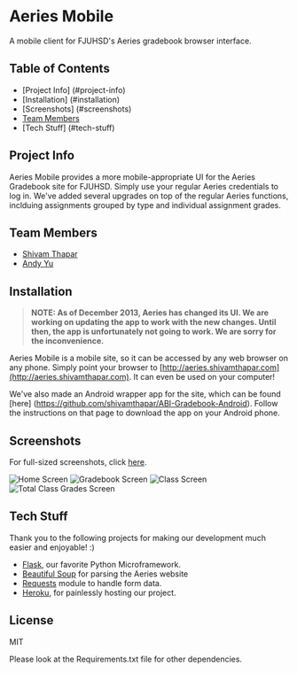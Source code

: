 Aeries Mobile
=============

A mobile client for FJUHSD's Aeries gradebook browser interface. 

## Table of Contents
 
* [Project Info] (#project-info)
* [Installation] (#installation)
* [Screenshots] (#screenshots)
* [Team Members](#team-members)
* [Tech Stuff] (#tech-stuff)

## <a name= "project-info"></a>Project Info
Aeries Mobile provides a more mobile-appropriate UI for the Aeries Gradebook site for FJUHSD. Simply use your regular Aeries credentials to log in. We've added several upgrades on top of the regular Aeries functions, inclduing assignments grouped by type and individual assignment grades. 


## <a name="team-members"></a>Team Members
* [Shivam Thapar](http://www.shivamthapar.com)
* [Andy Yu](https://github.com/AndyYu)

## <a name="installation"></a>Installation
> **NOTE: As of December 2013, Aeries has changed its UI. We are working on updating the app to work with the new changes. Until then, the app is unfortunately not going to work. We are sorry for the inconvenience.**


Aeries Mobile is a mobile site, so it can be accessed by any web browser on any phone. Simply point your browser to [http://aeries.shivamthapar.com](http://aeries.shivamthapar.com). It can even be used on your computer! 

We've also made an Android wrapper app for the site, which can be found [here] (https://github.com/shivamthapar/ABI-Gradebook-Android). Follow the instructions on that page to download the app on your Android phone. 

## <a name="screenshots"></a>Screenshots

For full-sized screenshots, click [here](https://github.com/shivamthapar/aeries-mobile/tree/master/screenshots/galaxy%20nexus/skinned).

![Home Screen](http://s13.postimg.org/4t219glbr/framed_home_Copy.png "Home Screen")
![Gradebook Screen](http://s13.postimg.org/q1fpqvzsn/framed_gradebook_Copy.png "Gradebook")
![Class Screen](http://s13.postimg.org/6v2inpjav/framed_class_Copy.png "Class")
![Total Class Grades Screen](http://s13.postimg.org/ooy0p02d3/framed_totalgrades_Copy.png "Total Grades")

## <a name="tech-stuff"></a>Tech Stuff
Thank you to the following projects for making our development much easier and enjoyable! :)

* [Flask](http://flask.pocoo.org/), our favorite Python Microframework.
* [Beautiful Soup](http://www.crummy.com/software/BeautifulSoup/) for parsing the Aeries website
* [Requests](http://docs.python-requests.org/en/latest/) module to handle form data. 
* [Heroku](https://www.heroku.com/), for painlessly hosting our project.


## <a name= "license"></a>License
MIT


Please look at the Requirements.txt file for other dependencies.



